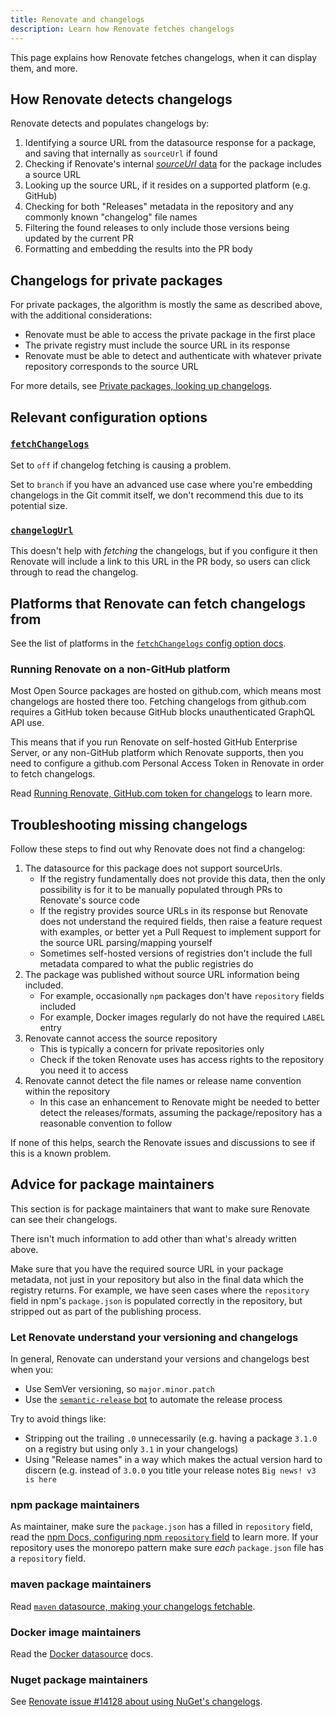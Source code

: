 ```yaml
---
title: Renovate and changelogs
description: Learn how Renovate fetches changelogs
---
```


This page explains how Renovate fetches changelogs, when it can display them, and more.

## How Renovate detects changelogs

Renovate detects and populates changelogs by:

1. Identifying a source URL from the datasource response for a package, and saving that internally as `sourceUrl` if found
1. Checking if Renovate's internal [_sourceUrl_ data](https://github.com/renovatebot/renovate/blob/main/lib/data/source-urls.json) for the package includes a source URL
1. Looking up the source URL, if it resides on a supported platform (e.g. GitHub)
1. Checking for both "Releases" metadata in the repository and any commonly known "changelog" file names
1. Filtering the found releases to only include those versions being updated by the current PR
1. Formatting and embedding the results into the PR body

## Changelogs for private packages

For private packages, the algorithm is mostly the same as described above, with the additional considerations:

-   Renovate must be able to access the private package in the first place
-   The private registry must include the source URL in its response
-   Renovate must be able to detect and authenticate with whatever private repository corresponds to the source URL

For more details, see [Private packages, looking up changelogs](../getting-started/private-packages.md#looking-up-changelogs).

## Relevant configuration options

### [`fetchChangelogs`](../configuration-options.md#fetchchangelogs)

Set to `off` if changelog fetching is causing a problem.

Set to `branch` if you have an advanced use case where you're embedding changelogs in the Git commit itself, we don't recommend this due to its potential size.

### [`changelogUrl`](../configuration-options.md#changelogurl)

This doesn't help with _fetching_ the changelogs, but if you configure it then Renovate will include a link to this URL in the PR body, so users can click through to read the changelog.

## Platforms that Renovate can fetch changelogs from

See the list of platforms in the [`fetchChangelogs` config option docs](../configuration-options.md#fetchchangelogs).

### Running Renovate on a non-GitHub platform

Most Open Source packages are hosted on github.com, which means most changelogs are hosted there too.
Fetching changelogs from github.com requires a GitHub token because GitHub blocks unauthenticated GraphQL API use.

This means that if you run Renovate on self-hosted GitHub Enterprise Server, or any non-GitHub platform which Renovate supports, then you need to configure a github.com Personal Access Token in Renovate in order to fetch changelogs.

Read [Running Renovate, GitHub.com token for changelogs](../getting-started/running.md#githubcom-token-for-changelogs) to learn more.

## Troubleshooting missing changelogs

Follow these steps to find out why Renovate does not find a changelog:

1. The datasource for this package does not support sourceUrls.
    - If the registry fundamentally does not provide this data, then the only possibility is for it to be manually populated through PRs to Renovate's source code
    - If the registry provides source URLs in its response but Renovate does not understand the required fields, then raise a feature request with examples, or better yet a Pull Request to implement support for the source URL parsing/mapping yourself
    - Sometimes self-hosted versions of registries don't include the full metadata compared to what the public registries do
1. The package was published without source URL information being included.
    - For example, occasionally `npm` packages don't have `repository` fields included
    - For example, Docker images regularly do not have the required `LABEL` entry
1. Renovate cannot access the source repository
    - This is typically a concern for private repositories only
    - Check if the token Renovate uses has access rights to the repository you need it to access
1. Renovate cannot detect the file names or release name convention within the repository
    - In this case an enhancement to Renovate might be needed to better detect the releases/formats, assuming the package/repository has a reasonable convention to follow

If none of this helps, search the Renovate issues and discussions to see if this is a known problem.

## Advice for package maintainers

This section is for package maintainers that want to make sure Renovate can see their changelogs.

There isn't much information to add other than what's already written above.

Make sure that you have the required source URL in your package metadata, not just in your repository but also in the final data which the registry returns.
For example, we have seen cases where the `repository` field in npm's `package.json` is populated correctly in the repository, but stripped out as part of the publishing process.

### Let Renovate understand your versioning and changelogs

In general, Renovate can understand your versions and changelogs best when you:

-   Use SemVer versioning, so `major.minor.patch`
-   Use the [`semantic-release` bot](https://github.com/semantic-release/semantic-release) to automate the release process

Try to avoid things like:

-   Stripping out the trailing `.0` unnecessarily (e.g. having a package `3.1.0` on a registry but using only `3.1` in your changelogs)
-   Using "Release names" in a way which makes the actual version hard to discern (e.g. instead of `3.0.0` you title your release notes `Big news! v3 is here`

### npm package maintainers

As maintainer, make sure the `package.json` has a filled in `repository` field, read the [npm Docs, configuring npm `repository` field](https://docs.npmjs.com/cli/v10/configuring-npm/package-json#repository) to learn more.
If your repository uses the monorepo pattern make sure _each_ `package.json` file has a `repository` field.

### maven package maintainers

Read [`maven` datasource, making your changelogs fetchable](../modules/datasource/maven/index.md#making-your-changelogs-fetchable).

### Docker image maintainers

Read the [Docker datasource](../modules/datasource/docker/index.md) docs.

### Nuget package maintainers

See [Renovate issue #14128 about using NuGet's changelogs](https://github.com/renovatebot/renovate/issues/14128).

